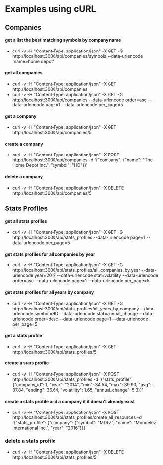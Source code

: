 # Examples using cURL

## Companies
#### get a list the best matching symbols by company name
- curl -v -H "Content-Type: application/json" -X GET -G http://localhost:3000/api/companies/symbols --data-urlencode 'name=home depot'

#### get all companies
- curl -v -H "Content-Type: application/json" -X GET http://localhost:3000/api/companies
- curl -v -H "Content-Type: application/json" -X GET -G http://localhost:3000/api/companies --data-urlencode order=asc --data-urlencode page=1 --data-urlencode per_page=5

#### get a company
- curl -v -H "Content-Type: application/json" -X GET http://localhost:3000/api/companies/5

#### create a company
- curl -v -H "Content-Type: application/json" -X POST http://localhost:3000/api/companies -d '{"company": {"name": "The Home Depot Inc.", "symbol": "HD"}}'

#### delete a company
- curl -v -H "Content-Type: application/json" -X DELETE http://localhost:3000/api/companies/5


## Stats Profiles
#### get all stats profiles
- curl -v -H "Content-Type: application/json" -X GET -G http://localhost:3000/api/stats_profiles --data-urlencode page=1 --data-urlencode per_page=5

#### get stats profiles for all companies by year
- curl -v -H "Content-Type: application/json" -X GET -G http://localhost:3000/api/stats_profiles/all_companies_by_year --data-urlencode year=2017 --data-urlencode stat=volatility --data-urlencode order=asc --data-urlencode page=1 --data-urlencode per_page=5

#### get stats profiles for all years by company
- curl -v -H "Content-Type: application/json" -X GET -G http://localhost:3000/api/stats_profiles/all_years_by_company --data-urlencode symbol=HD --data-urlencode stat=annual_change --data-urlencode order=desc --data-urlencode page=1 --data-urlencode per_page=5

#### get a stats profile
- curl -v -H "Content-Type: application/json" -X GET http://localhost:3000/api/stats_profiles/5

#### create a stats profile
- curl -v -H "Content-Type: application/json" -X POST http://localhost:3000/api/stats_profiles -d '{"stats_profile": {"company_id": 1, "year": "2014", "min": 34.54, "max": 39.90, "avg": 37.84, "ending": 36.64, "volatility": 1.65, "annual_change": 5.3}}'

#### create a stats profile and a company if it doesn't already exist
- curl -v -H "Content-Type: application/json" -X POST http://localhost:3000/api/stats_profiles/create_all_resources -d '{"stats_profile": {"company": {"symbol": "MDLZ", "name": "Mondelez International Inc.", "year": "2016"}}}'

### delete a stats profile
- curl -v -H "Content-Type: application/json" -X DELETE http://localhost:3000/api/stats_profiles/5
